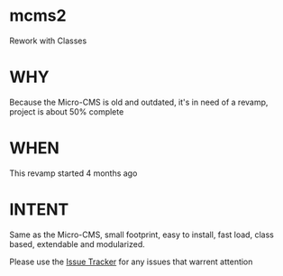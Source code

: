 # mcms2
Rework with Classes

# WHY
Because the Micro-CMS is old and outdated, it's in need of a revamp, project is about 50% complete

# WHEN
This revamp started 4 months ago

# INTENT
Same as the Micro-CMS, small footprint, easy to install, fast load, class based, extendable and modularized.

Please use the <a href="/issues">Issue Tracker</a> for any issues that warrent attention

